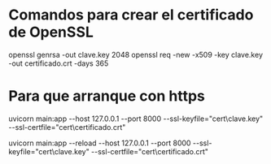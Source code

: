 # Comandos para crear el certificado de OpenSSL

openssl genrsa -out clave.key 2048
openssl req -new -x509 -key clave.key -out certificado.crt -days 365

# Para que arranque con https

uvicorn main:app --host 127.0.0.1 --port 8000 --ssl-keyfile="cert\clave.key" --ssl-certfile="cert\certificado.crt"

uvicorn main:app --reload --host 127.0.0.1 --port 8000 --ssl-keyfile="cert\clave.key" --ssl-certfile="cert\certificado.crt"
